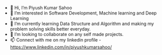 - 👋 Hi, I’m Piyush Kumar Sahoo
- 👀 I’m interested in Software Development, Machine learning and Deep Learning
- 🌱 I’m currently learning Data Structure and Algorithm and making my problem solving skills better everyday.
- 💞️ I’m looking to collaborate on any self made projects.
- 📫 Connect with me on my linkedin profile - https://www.linkedin.com/in/piyushkumarsahoo/

<!---
mickey2798/mickey2798 is a ✨ special ✨ repository because its `README.md` (this file) appears on your GitHub profile.
You can click the Preview link to take a look at your changes.
--->

